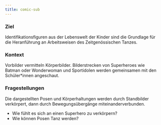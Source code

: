 ```yaml
---
title: comic-sub
---
```


### Ziel

Identifikationsfiguren aus der Lebenswelt der Kinder sind die Grundlage für die Heranführung an Arbeitsweisen des Zeitgenössischen Tanzes.

### Kontext

Vorbilder vermitteln Körperbilder. Bilderstrecken von Superheroes wie Batman oder Wonderwoman und Sportidolen werden gemeinsamen mit den Schüler*innen angeschaut.

### Fragestellungen

Die dargestellten Posen und Körperhaltungen werden durch Standbilder verkörpert, dann durch Bewegungsübergänge miteinanderverbunden.

* Wie fühlt es sich an einen Superhero zu verkörpern?
* Wie können Posen Tanz werden?

